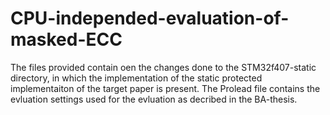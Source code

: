 # CPU-independed-evaluation-of-masked-ECC
The files provided contain oen the changes done to the STM32f407-static directory, in which the implementation of the static protected implementaiton of the target paper is present.
The Prolead file contains the evluation settings used for the evluation as decribed in the BA-thesis. 
